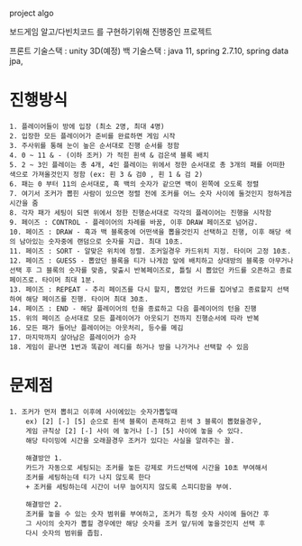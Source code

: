 

project algo

보드게임 알고/다빈치코드 를 구현하기위해 진행중인 프로젝트

프론트 기술스택 : unity 3D(예정)
백 기술스택 : java 11, spring 2.7.10, spring data jpa, 



# 진행방식

    1. 플레이어들이 방에 입장 (최소 2명, 최대 4명)
    2. 입장한 모든 플레이어가 준비를 완료하면 게임 시작
    3. 주사위를 통해 눈이 높은 순서대로 진행 순서를 정함
    4. 0 ~ 11 & - (이하 조커) 가 적힌 흰색 & 검은색 블록 배치
    5. 2 ~ 3인 플레이는 총 4개, 4인 플레이는 위에서 정한 순서대로 총 3개의 패를 어떠한 색으로 가져올것인지 정함 (ex: 흰 3 & 검0 , 흰 1 & 검 2)
    6. 패는 0 부터 11의 순서대로, 흑 백의 숫자가 같으면 백이 왼쪽에 오도록 정렬
    7. 여기서 조커가 뽑힌 사람이 있으면 정렬 전에 조커를 어느 숫자 사이에 둘것인지 정하게끔 시간을 줌
    8. 각자 패가 세팅이 되면 위에서 정한 진행순서대로 각각의 플레이어는 진행을 시작함
    9. 페이즈 : CONTROL - 플레이어의 차례를 바꿈, 이후 DRAW 페이즈로 넘어감.
    10. 페이즈 : DRAW - 흑과 백 블록중에 어떤색을 뽑을것인지 선택하고 진행, 이후 해당 색의 남아있는 숫자중에 랜덤으로 숫자를 지급. 최대 10초.
    11. 페이즈 : SORT - 알맞은 위치에 정렬. 조커일경우 카드위치 지정. 타이머 고정 10초. 
    12. 페이즈 : GUESS - 뽑았던 블록을 티가 나게끔 앞에 배치하고 상대방의 블록중 아무거나 선택 후 그 블록의 숫자를 맞춤, 맞출시 반복페이즈로, 틀릴 시 뽑았던 카드를 오픈하고 종료 페이즈로. 타이머 최대 1분. 
    13. 페이즈 : REPEAT - 추리 페이즈를 다시 할지, 뽑았던 카드를 집어넣고 종료할지 선택하여 해당 페이즈를 진행. 타이머 최대 30초. 
    14. 페이즈 : END - 해당 플레이어의 턴을 종료하고 다음 플레이어의 턴을 진행 
    15. 위의 페이즈 순서대로 모든 플레이어가 아웃되기 전까지 진행순서에 따라 반복 
    16. 모든 패가 들어난 플레이어는 아웃처리, 등수를 메김 
    17. 마지막까지 살아남은 플레이어가 승자 
    18. 게임이 끝나면 1번과 똑같이 레디를 하거나 방을 나가거나 선택할 수 있음


# 문제점
    1. 조커가 먼저 뽑히고 이후에 사이에있는 숫자가뽑잏때
        ex) [2] [-] [5] 순으로 흰색 블록이 존재하고 흰색 3 블록이 뽑혔을경우,
        게임 규칙상 [2] [-] 사이 에 놓거나 [-] [5] 사이에 놓을 수 있다.
        해당 타이밍에 시간을 오래끌경우 조커가 있다는 사실을 알려주는 꼴.

        해결방안 1. 
        카드가 자동으로 세팅되는 조커를 놓든 강제로 카드선택에 시간을 10초 부여해서
        조커를 세팅하는데 티가 나지 않도록 한다 
        + 조커를 세팅하는데 시간이 너무 늘어지지 않도록 스피디함을 부여.

        해결방안 2.
        조커를 놓을 수 있는 숫자 범위를 부여하고, 조커가 특정 숫자 사이에 들어간 후
        그 사이의 숫자가 뽑힐 경우에만 해당 숫자를 조커 앞/뒤에 놓을것인지 선택 후 
        다시 숫자의 범위를 좁힘.
        